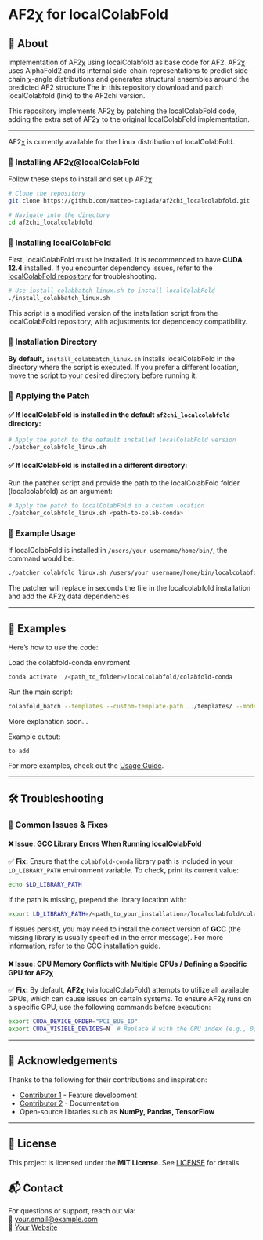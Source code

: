 # AF2χ for localColabFold


## 📝 About
Implementation of AF2χ using localColabfold as base code for AF2. AF2χ uses AlphaFold2 and its internal side-chain representations to predict side-chain χ-angle distributions and generates structural ensembles around the predicted AF2 structure
The in this repository download and patch localColabfold (link) to the AF2chi version.


This repository implements AF2χ by patching the localColabFold code, adding the extra set of AF2χ to the original localColabFold implementation.

---

AF2χ is currently available for the Linux distribution of localColabFold.

### 🔹 Installing AF2χ@localColabFold
Follow these steps to install and set up AF2χ:

```sh
# Clone the repository
git clone https://github.com/matteo-cagiada/af2chi_localcolabfold.git

# Navigate into the directory
cd af2chi_localcolabfold
```

### 🔹 Installing localColabFold
First, localColabFold must be installed. It is recommended to have **CUDA 12.4** installed. If you encounter dependency issues, refer to the [localColabFold repository](https://github.com/YoshitakaMo/localcolabfold) for troubleshooting.

```sh
# Use install_colabbatch_linux.sh to install localColabFold
./install_colabbatch_linux.sh
```
This script is a modified version of the installation script from the localColabFold repository, with adjustments for dependency compatibility.

### 🔹 Installation Directory

**By default,** `install_colabbatch_linux.sh` installs localColabFold in the directory where the script is executed. If you prefer a different location, move the script to your desired directory before running it.

### 🔹 Applying the Patch

#### ✅ If localColabFold is installed in the default `af2chi_localcolabfold` directory:
```sh
# Apply the patch to the default installed localColabFold version
./patcher_colabfold_linux.sh
```

#### ✅ If localColabFold is installed in a different directory:
Run the patcher script and provide the path to the localColabFold folder (localcolabfold) as an argument:
```sh
# Apply the patch to localColabFold in a custom location
./patcher_colabfold_linux.sh <path-to-colab-conda>
```

### 🔹 Example Usage
If localColabFold is installed in `/users/your_username/home/bin/`, the command would be:
```sh
./patcher_colabfold_linux.sh /users/your_username/home/bin/localcolabfold/
```

The patcher will replace in seconds the file in the localcolabfold installation and add the AF2χ data dependencies

---

## 🚀 Examples

Here’s how to use the code:

Load the colabfold-conda enviroment

```sh
conda activate  /<path_to_folder>/localcolabfold/colabfold-conda
```

Run the main script:

```sh
colabfold_batch --templates --custom-template-path ../templates/ --model-order 1,2 --msa-mode single_sequence --af2chi  ../input.fasta ./out_folder
```

More explanation soon...

Example output:
```plaintext
to add
```

For more examples, check out the [Usage Guide](#).

---
## 🛠 Troubleshooting

### 🔹 Common Issues & Fixes

#### ❌ Issue: GCC Library Errors When Running localColabFold
✅ **Fix:** Ensure that the `colabfold-conda` library path is included in your `LD_LIBRARY_PATH` environment variable. To check, print its current value:
```sh
echo $LD_LIBRARY_PATH
```
If the path is missing, prepend the library location with:
```sh
export LD_LIBRARY_PATH=/<path_to_your_installation>/localcolabfold/colabfold-conda/lib/
```
If issues persist, you may need to install the correct version of **GCC** (the missing library is usually specified in the error message). For more information, refer to the [GCC installation guide](https://gcc.gnu.org/install/).

#### ❌ Issue: GPU Memory Conflicts with Multiple GPUs / Defining a Specific GPU for AF2χ
✅ **Fix:** By default, **AF2χ** (via localColabFold) attempts to utilize all available GPUs, which can cause issues on certain systems. To ensure AF2χ runs on a specific GPU, use the following commands before execution:
```sh
export CUDA_DEVICE_ORDER="PCI_BUS_ID"
export CUDA_VISIBLE_DEVICES=N  # Replace N with the GPU index (e.g., 0, 1, etc.)
```
---

## 🙌 Acknowledgements  

Thanks to the following for their contributions and inspiration:  
- [Contributor 1](https://github.com/contributor1) - Feature development  
- [Contributor 2](https://github.com/contributor2) - Documentation  
- Open-source libraries such as **NumPy, Pandas, TensorFlow**  

---

## 📜 License  
This project is licensed under the **MIT License**. See [LICENSE](LICENSE) for details.

## 📬 Contact  
For questions or support, reach out via:  
📧 [your.email@example.com](mailto:your.email@example.com)  
🔗 [Your Website](https://yourwebsite.com)
